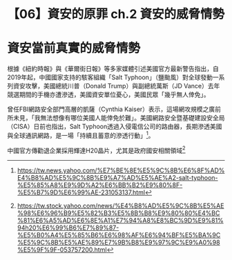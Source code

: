 # 【06】資安的原罪 ch.2 資安的威脅情勢

# 資安當前真實的威脅情勢

根據《紐約時報》與《華爾街日報》等多家媒體引述美國官方最新警告指出，自2019年起，中國國家支持的駭客組織「Salt Typhoon」（鹽颱風）對全球發動一系列資安攻擊，美國總統川普（Donald Trump）與副總統萬斯（JD Vance）去年競選期間的手機亦遭滲透，美國資安單位憂心，美國民眾「幾乎無人倖免」。

曾任FBI網路安全部門高層的凱薩（Cynthia Kaiser）表示，這場網攻規模之廣前所未見，「我無法想像有哪位美國人能倖免於難」。美國網路安全暨基礎建設安全局（CISA）日前也指出，Salt Typhoon透過入侵電信公司的路由器，長期滲透美國與全球通訊網路，是一場「持續且蓄意的滲透行動」[^1]。




中國官方傳勸退企業採用輝達H20晶片，尤其是政府國安相關領域[^2]

[^1]: https://tw.news.yahoo.com/%E7%BE%8E%E5%9C%8B%E6%8F%AD%E4%B8%AD%E5%9C%8B%E9%A7%AD%E5%AE%A2-salt-typhoon-%E5%85%A8%E9%9D%A2%E6%BB%B2%E9%80%8F-%E5%B7%9D%E6%99%AE-231053137.html
[^2]: https://tw.stock.yahoo.com/news/%E4%B8%AD%E5%9C%8B%E5%AE%98%E6%96%B9%E5%82%B3%E5%8B%B8%E9%80%80%E4%BC%81%E6%A5%AD%E6%8E%A1%E7%94%A8%E8%BC%9D%E9%81%94h20%E6%99%B6%E7%89%87-%E5%B0%A4%E5%85%B6%E6%98%AF%E6%94%BF%E5%BA%9C%E5%9C%8B%E5%AE%89%E7%9B%B8%E9%97%9C%E9%A0%98%E5%9F%9F-053757200.html

